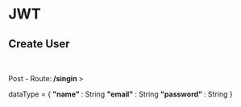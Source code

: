 # JWT

<h2>Create User  </h2> <br/>

<p Type: <strong> Post </strong> - Route:<strong> /singin </strong> >

dataType = {
	<strong> "name" </strong> : String
	<strong> "email" </strong>  :   String
	<strong> "password"  </strong> : String
}
<br/>
